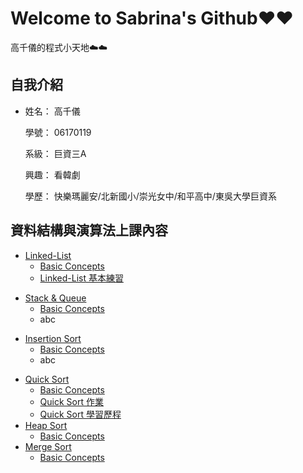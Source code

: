 # Welcome to Sabrina's Github❤️❤️

   高千儀的程式小天地☁️☁️
## 自我介紹
* 姓名： 高千儀
 
  學號： 06170119
 
  系級： 巨資三A
  
  興趣： 看韓劇
  
  學歷： 快樂瑪麗安/北新國小/崇光女中/和平高中/東吳大學巨資系
  
## 資料結構與演算法上課內容
* [Linked-List](https://github.com/Sabrina8198/Sabrina/tree/master/Linked-List)
  * [Basic Concepts](https://github.com/Sabrina8198/Sabrina/blob/master/Linked-List/Basic%20Concept.pdf)
  * [Linked-List 基本練習](https://github.com/Sabrina8198/Sabrina/blob/master/Linked-List/Linked%20List(Basic%20Practice)1.ipynb)
- [Stack & Queue](https://github.com/Sabrina8198/Sabrina/tree/master/Stack%20%26%20Queue)
  - [Basic Concepts](https://github.com/Sabrina8198/Sabrina/blob/master/Stack%20%26%20Queue/Basic%20Concept.pdf)
  - abc
* [Insertion Sort](https://github.com/Sabrina8198/Sabrina/tree/master/Insertion%20Sort)
  * [Basic Concepts](https://github.com/Sabrina8198/Sabrina/blob/master/Insertion%20Sort/Basic%20Concept.pdf)
  * abc
- [Quick Sort](https://github.com/Sabrina8198/Sabrina/tree/master/Quick%20Sort)
  - [Basic Concepts](https://github.com/Sabrina8198/Sabrina/blob/master/Quick%20Sort/Basic%20concept.pdf)
  - [Quick Sort 作業](https://github.com/Sabrina8198/Sabrina/blob/master/Quick%20Sort/Quick%20Sort%20HW.ipynb)
  - [Quick Sort 學習歷程](https://github.com/Sabrina8198/Sabrina/blob/master/Quick%20Sort/QuickSort作業.pdf)
- [Heap Sort](https://github.com/Sabrina8198/Sabrina/tree/master/Heap%20Sort)
  - [Basic Concepts](https://github.com/Sabrina8198/Sabrina/blob/master/Heap%20Sort/Basic%20Concept.pdf)
- [Merge Sort](https://github.com/Sabrina8198/Sabrina/tree/master/Merge%20Sort)
  - [Basic Concepts](https://github.com/Sabrina8198/Sabrina/blob/master/Merge%20Sort/Merge%20Sort%20Basic%20Concept.pdf)

